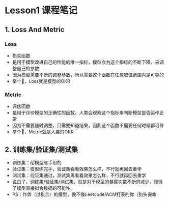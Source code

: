 # Lesson1 课程笔记

## 1. Loss And Metric

### Loss
- 损失函数
- 是用于模型改进自己的性能的唯一指标，模型会为这个指标的不断下降，来调整自己的参数
- 因为模型需要不断的调整参数，所以需要这个函数在任意取值范围内是可导的
- 举个🌰，Loss就是模型的OKR

### Metric
- 评估函数
- 是用于评价模型的正确性的函数，人类会观察这个指标来判断模型是否运作正常
- 因为不需要随时调整，只需要知道结果，因此这个函数不需要任何时候都可导
- 举个🌰，Metric就是人类的OKR

## 2. 训练集/验证集/测试集
- 训练集：给模型练手用的
- 验证集：模型练完手，验证集看看效果怎么样，不行就再回去重学
- 测试集：验证集通过，测试集再看看效果怎么样，不行就再回去重学
- 说白了，训练集/验证集/测试集，就是对于模型的暴露次数不断的减少，降低了模型直接拟合数据的可能性。
- PS：作弊（过拟合）的模型，像不像Leetcode/ACM打表的你（狗头保命